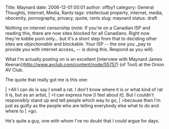 Title: Maynard
date: 2006-12-01 00:01
author: offby1
category: General Thoughts, Internet, Media, Rants
tags: intellectual property, internet, media, obscenity, pornography, privacy, quote, rants
slug: maynard
status: draft

Nothing on internet censorship (note: If you're on a Canadian ISP and reading this, there are now sites blocked for all Canadians. Right now they're kiddie porn only\... but it's a short step from that to deciding other sites are _objectionable_ and blockable. Your ISP \-- the one you \_pay to provide you with internet access\_ \-- is doing this. Respond as you will).

What I'm actually posting on is an excellent \[interview with Maynard James Keenan\](<http://www.avclub.com/content/node/55757>) (of Tool) at the Onion AV Club.

The quote that really got me is this one:

| \>All I can do is say I smell a rat. I don't know where it is or what kind of rat it is, but as an artist,
| \>I can express how \[I feel about it\]. But I couldn't responsibly stand up and tell people which way to go,
| \>because then I'm just as guilty as the people who are telling everybody else what to do and where to
| \>go.

He's quite a guy, one with whom I've no doubt that I could argue for days.
